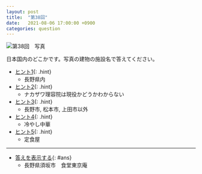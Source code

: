 ```yaml
---
layout: post
title:  "第38回"
date:   2021-08-06 17:00:00 +0900
categories: question
---
```



![第38回　写真](/kokodoko/images/q38.jpg "ナカザワ理容院")

日本国内のどこかです。写真の建物の施設名で答えてください。

- [ヒント1](javascript:void(0)){: .hint}
   - 長野県内
- [ヒント2](javascript:void(0)){: .hint}  
   - ナカザワ理容院は現役かどうかわからない
- [ヒント3](javascript:void(0)){: .hint}  
   - 長野市, 松本市, 上田市以外
- [ヒント4](javascript:void(0)){: .hint}  
   - 冷やし中華
- [ヒント5](javascript:void(0)){: .hint}  
   - 定食屋

---

- [答えを表示する](javascript:void(0)){: #ans}  
   - 長野県須坂市　食堂東京庵
